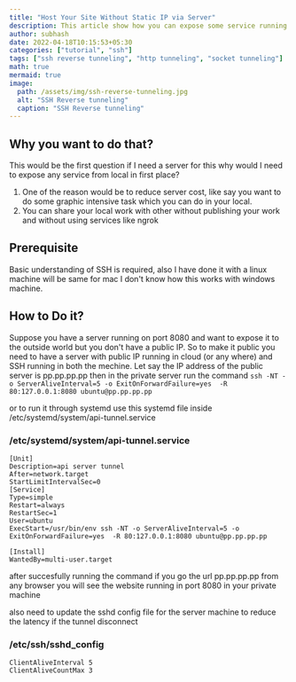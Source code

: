```yaml
---
title: "Host Your Site Without Static IP via Server"
description: This article show how you can expose some service running in your local machine to outside world without static IP via any public server. 
author: subhash
date: 2022-04-18T10:15:53+05:30
categories: ["tutorial", "ssh"]
tags: ["ssh reverse tunneling", "http tunneling", "socket tunneling"]
math: true
mermaid: true
image:
  path: /assets/img/ssh-reverse-tunneling.jpg
  alt: "SSH Reverse tunneling"
  caption: "SSH Reverse tunneling"
---
```


## Why you want to do that?
This would be the first question if I need a server for this why would I need to expose any service from local in first place?
1. One of the reason would be to reduce server cost, like say you want to do some graphic intensive task which you can do in your local.
2. You can share your local work with other without publishing your work and without using services like ngrok

## Prerequisite
Basic understanding of SSH is required, also I have done it with a linux machine will be same for mac I don't know how this works with windows machine.

## How to Do it?
Suppose you have a server running on port 8080 and want to expose it to the outside world but you don't have a public IP.
So to make it public you need to have a server with public IP running in cloud (or any where) and SSH running in both the mechine.
Let say the IP address of the public server is pp.pp.pp.pp
then in the private server run the command ```ssh -NT -o ServerAliveInterval=5 -o ExitOnForwardFailure=yes  -R 80:127.0.0.1:8080 ubuntu@pp.pp.pp.pp```

or to run it through systemd use this systemd file inside /etc/systemd/system/api-tunnel.service

### /etc/systemd/system/api-tunnel.service
```config
[Unit]
Description=api server tunnel
After=network.target
StartLimitIntervalSec=0
[Service]
Type=simple
Restart=always
RestartSec=1
User=ubuntu
ExecStart=/usr/bin/env ssh -NT -o ServerAliveInterval=5 -o ExitOnForwardFailure=yes  -R 80:127.0.0.1:8080 ubuntu@pp.pp.pp.pp

[Install]
WantedBy=multi-user.target
```

after succesfully running the command if you go the url pp.pp.pp.pp from any browser you will see the website running in port 8080 in your private machine

also need to update the sshd config file for the server machine to reduce the latency if the tunnel disconnect
### /etc/ssh/sshd_config
```
ClientAliveInterval 5
ClientAliveCountMax 3
```
